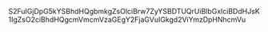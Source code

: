 S2FuIGjDpG5kYSBhdHQgbmkgZsOlciBrw7ZyYSBDTUQrUiBlbGxlciBDdHJsK1IgZsO2ciBhdHQgcmVmcmVzaGEgY2FjaGVuIGkgd2ViYmzDpHNhcmVu